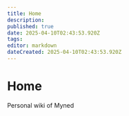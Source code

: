 ```yaml
---
title: Home
description: 
published: true
date: 2025-04-10T02:43:53.920Z
tags: 
editor: markdown
dateCreated: 2025-04-10T02:43:53.920Z
---
```


# Home
Personal wiki of Myned
